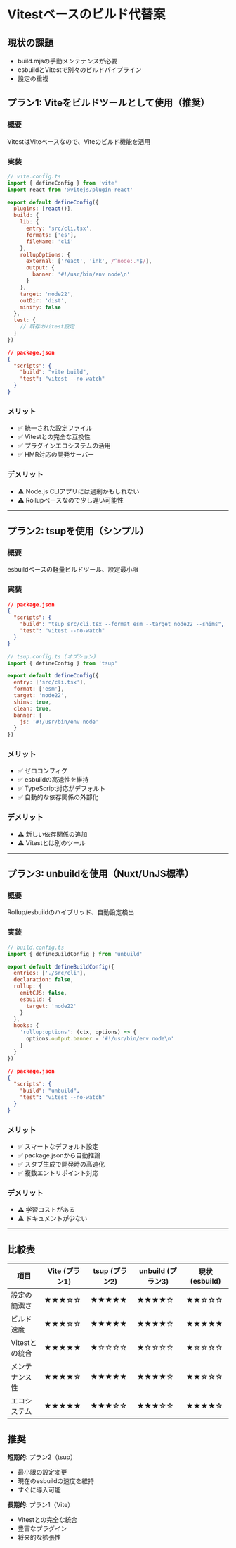 # Vitestベースのビルド代替案

## 現状の課題
- build.mjsの手動メンテナンスが必要
- esbuildとVitestで別々のビルドパイプライン
- 設定の重複

## プラン1: Viteをビルドツールとして使用（推奨）

### 概要
VitestはViteベースなので、Viteのビルド機能を活用

### 実装
```js
// vite.config.ts
import { defineConfig } from 'vite'
import react from '@vitejs/plugin-react'

export default defineConfig({
  plugins: [react()],
  build: {
    lib: {
      entry: 'src/cli.tsx',
      formats: ['es'],
      fileName: 'cli'
    },
    rollupOptions: {
      external: ['react', 'ink', /^node:.*$/],
      output: {
        banner: '#!/usr/bin/env node\n'
      }
    },
    target: 'node22',
    outDir: 'dist',
    minify: false
  },
  test: {
    // 既存のVitest設定
  }
})
```

```json
// package.json
{
  "scripts": {
    "build": "vite build",
    "test": "vitest --no-watch"
  }
}
```

### メリット
- ✅ 統一された設定ファイル
- ✅ Vitestとの完全な互換性
- ✅ プラグインエコシステムの活用
- ✅ HMR対応の開発サーバー

### デメリット
- ⚠️ Node.js CLIアプリには過剰かもしれない
- ⚠️ Rollupベースなので少し遅い可能性

---

## プラン2: tsupを使用（シンプル）

### 概要
esbuildベースの軽量ビルドツール、設定最小限

### 実装
```json
// package.json
{
  "scripts": {
    "build": "tsup src/cli.tsx --format esm --target node22 --shims",
    "test": "vitest --no-watch"
  }
}
```

```js
// tsup.config.ts (オプション)
import { defineConfig } from 'tsup'

export default defineConfig({
  entry: ['src/cli.tsx'],
  format: ['esm'],
  target: 'node22',
  shims: true,
  clean: true,
  banner: {
    js: '#!/usr/bin/env node'
  }
})
```

### メリット
- ✅ ゼロコンフィグ
- ✅ esbuildの高速性を維持
- ✅ TypeScript対応がデフォルト
- ✅ 自動的な依存関係の外部化

### デメリット
- ⚠️ 新しい依存関係の追加
- ⚠️ Vitestとは別のツール

---

## プラン3: unbuildを使用（Nuxt/UnJS標準）

### 概要
Rollup/esbuildのハイブリッド、自動設定検出

### 実装
```js
// build.config.ts
import { defineBuildConfig } from 'unbuild'

export default defineBuildConfig({
  entries: ['./src/cli'],
  declaration: false,
  rollup: {
    emitCJS: false,
    esbuild: {
      target: 'node22'
    }
  },
  hooks: {
    'rollup:options': (ctx, options) => {
      options.output.banner = '#!/usr/bin/env node\n'
    }
  }
})
```

```json
// package.json
{
  "scripts": {
    "build": "unbuild",
    "test": "vitest --no-watch"
  }
}
```

### メリット
- ✅ スマートなデフォルト設定
- ✅ package.jsonから自動推論
- ✅ スタブ生成で開発時の高速化
- ✅ 複数エントリポイント対応

### デメリット
- ⚠️ 学習コストがある
- ⚠️ ドキュメントが少ない

---

## 比較表

| 項目 | Vite (プラン1) | tsup (プラン2) | unbuild (プラン3) | 現状 (esbuild) |
|------|---------------|----------------|-------------------|----------------|
| 設定の簡潔さ | ★★★☆☆ | ★★★★★ | ★★★★☆ | ★★☆☆☆ |
| ビルド速度 | ★★★☆☆ | ★★★★★ | ★★★★☆ | ★★★★★ |
| Vitestとの統合 | ★★★★★ | ★☆☆☆☆ | ★☆☆☆☆ | ★☆☆☆☆ |
| メンテナンス性 | ★★★★☆ | ★★★★★ | ★★★★☆ | ★★☆☆☆ |
| エコシステム | ★★★★★ | ★★★☆☆ | ★★★☆☆ | ★★★★☆ |

## 推奨

**短期的**: プラン2（tsup）
- 最小限の設定変更
- 現在のesbuildの速度を維持
- すぐに導入可能

**長期的**: プラン1（Vite）
- Vitestとの完全な統合
- 豊富なプラグイン
- 将来的な拡張性